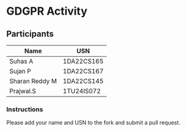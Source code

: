 # GDGPR Activity

## Participants

| Name   | USN        |
|--------|------------|
| Suhas A| 1DA22CS165 |
| Sujan P| 1DA22CS167 |
| Sharan Reddy M| 1DA22CS145|
|Prajwal.S|1TU24IS072|

### Instructions
Please add your name and USN to the fork and submit a pull request.

